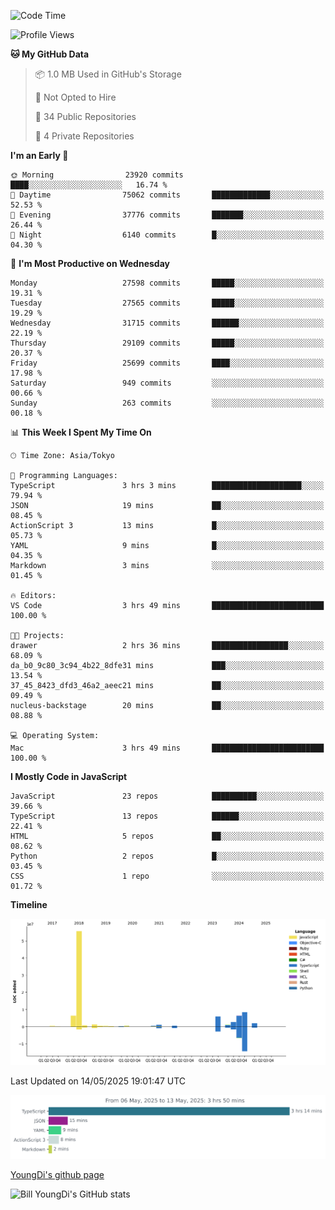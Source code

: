<!--START_SECTION:waka-->
![Code Time](http://img.shields.io/badge/Code%20Time-1%2C293%20hrs%2054%20mins-blue)

![Profile Views](http://img.shields.io/badge/Profile%20Views-0-blue)

**🐱 My GitHub Data** 

> 📦 1.0 MB Used in GitHub's Storage 
 > 
> 🚫 Not Opted to Hire
 > 
> 📜 34 Public Repositories 
 > 
> 🔑 4 Private Repositories 
 > 
**I'm an Early 🐤** 

```text
🌞 Morning                23920 commits       ████░░░░░░░░░░░░░░░░░░░░░   16.74 % 
🌆 Daytime                75062 commits       █████████████░░░░░░░░░░░░   52.53 % 
🌃 Evening                37776 commits       ███████░░░░░░░░░░░░░░░░░░   26.44 % 
🌙 Night                  6140 commits        █░░░░░░░░░░░░░░░░░░░░░░░░   04.30 % 
```
📅 **I'm Most Productive on Wednesday** 

```text
Monday                   27598 commits       █████░░░░░░░░░░░░░░░░░░░░   19.31 % 
Tuesday                  27565 commits       █████░░░░░░░░░░░░░░░░░░░░   19.29 % 
Wednesday                31715 commits       ██████░░░░░░░░░░░░░░░░░░░   22.19 % 
Thursday                 29109 commits       █████░░░░░░░░░░░░░░░░░░░░   20.37 % 
Friday                   25699 commits       ████░░░░░░░░░░░░░░░░░░░░░   17.98 % 
Saturday                 949 commits         ░░░░░░░░░░░░░░░░░░░░░░░░░   00.66 % 
Sunday                   263 commits         ░░░░░░░░░░░░░░░░░░░░░░░░░   00.18 % 
```


📊 **This Week I Spent My Time On** 

```text
🕑︎ Time Zone: Asia/Tokyo

💬 Programming Languages: 
TypeScript               3 hrs 3 mins        ████████████████████░░░░░   79.94 % 
JSON                     19 mins             ██░░░░░░░░░░░░░░░░░░░░░░░   08.45 % 
ActionScript 3           13 mins             █░░░░░░░░░░░░░░░░░░░░░░░░   05.73 % 
YAML                     9 mins              █░░░░░░░░░░░░░░░░░░░░░░░░   04.35 % 
Markdown                 3 mins              ░░░░░░░░░░░░░░░░░░░░░░░░░   01.45 % 

🔥 Editors: 
VS Code                  3 hrs 49 mins       █████████████████████████   100.00 % 

🐱‍💻 Projects: 
drawer                   2 hrs 36 mins       █████████████████░░░░░░░░   68.09 % 
da_b0_9c80_3c94_4b22_8dfe31 mins             ███░░░░░░░░░░░░░░░░░░░░░░   13.54 % 
37_45_8423_dfd3_46a2_aeec21 mins             ██░░░░░░░░░░░░░░░░░░░░░░░   09.49 % 
nucleus-backstage        20 mins             ██░░░░░░░░░░░░░░░░░░░░░░░   08.88 % 

💻 Operating System: 
Mac                      3 hrs 49 mins       █████████████████████████   100.00 % 
```

**I Mostly Code in JavaScript** 

```text
JavaScript               23 repos            ██████████░░░░░░░░░░░░░░░   39.66 % 
TypeScript               13 repos            ██████░░░░░░░░░░░░░░░░░░░   22.41 % 
HTML                     5 repos             ██░░░░░░░░░░░░░░░░░░░░░░░   08.62 % 
Python                   2 repos             █░░░░░░░░░░░░░░░░░░░░░░░░   03.45 % 
CSS                      1 repo              ░░░░░░░░░░░░░░░░░░░░░░░░░   01.72 % 
```



**Timeline**

![Lines of Code chart](https://raw.githubusercontent.com/Youngdi/Youngdi/master/assets/bar_graph.png)


 Last Updated on 14/05/2025 19:01:47 UTC
<!--END_SECTION:waka-->

![wakatime](./images/stat.svg)

[YoungDi's github page](https://youngdi.github.io)

![Bill YoungDi's GitHub stats](https://github-readme-stats.vercel.app/api?username=youngdi&count_private=true&show_icons=true)
